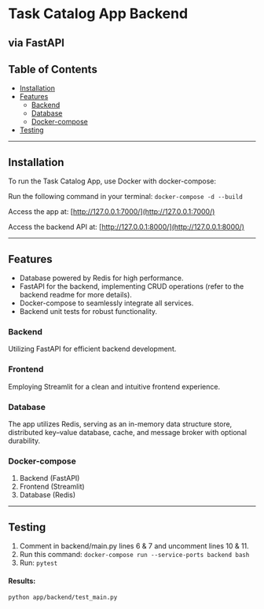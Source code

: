 # Task Catalog App Backend
## via FastAPI

## Table of Contents
- [Installation](#installation)
- [Features](#features)
  - [Backend](#backend)
  - [Database](#database)
  - [Docker-compose](#Docker-compose)
- [Testing](#testing)

---

## Installation

To run the Task Catalog App, use Docker with docker-compose:

Run the following command in your terminal: ``docker-compose -d --build``

Access the app at: [http://127.0.0.1:7000/](http://127.0.0.1:7000/)

Access the backend API at: [http://127.0.0.1:8000/](http://127.0.0.1:8000/)

---

## Features

- Database powered by Redis for high performance.
- FastAPI for the backend, implementing CRUD operations (refer to the backend readme for more details).
- Docker-compose to seamlessly integrate all services.
- Backend unit tests for robust functionality.

### Backend

Utilizing FastAPI for efficient backend development.

### Frontend

Employing Streamlit for a clean and intuitive frontend experience.

### Database

The app utilizes Redis, serving as an in-memory data structure store, distributed key–value database, cache, and message broker with optional durability.

### Docker-compose

1. Backend (FastAPI)
2. Frontend (Streamlit)
3. Database (Redis)

---


## Testing

1. Comment in backend/main.py lines 6 & 7 and uncomment lines 10 & 11.
2. Run this command: `docker-compose run --service-ports backend bash`
3. Run: `pytest`
#### Results:
`python app/backend/test_main.py`